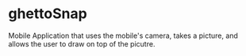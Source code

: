 # ghettoSnap
Mobile Application that uses the mobile's camera, takes a picture, and allows the user to draw on top of the picutre.
